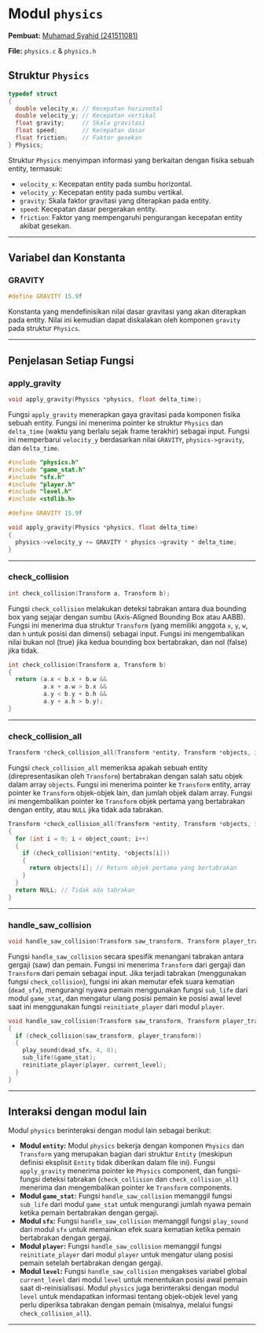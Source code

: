 # Modul `physics`

**Pembuat:** [Muhamad Syahid (241511081)](https://github.com/muhamadSyahid)

**File:** `physics.c` & `physics.h`

## Struktur `Physics`

```c title="physics.h"
typedef struct
{
  double velocity_x; // Kecepatan horizontal
  double velocity_y; // Kecepatan vertikal
  float gravity;     // Skala gravitasi
  float speed;       // Kecepatan dasar
  float friction;    // Faktor gesekan
} Physics;
```

Struktur `Physics` menyimpan informasi yang berkaitan dengan fisika sebuah entity, termasuk:

* `velocity_x`: Kecepatan entity pada sumbu horizontal.
* `velocity_y`: Kecepatan entity pada sumbu vertikal.
* `gravity`: Skala faktor gravitasi yang diterapkan pada entity.
* `speed`: Kecepatan dasar pergerakan entity.
* `friction`: Faktor yang mempengaruhi pengurangan kecepatan entity akibat gesekan.

---

## Variabel dan Konstanta

### **GRAVITY**

```c
#define GRAVITY 15.9f
```

Konstanta yang mendefinisikan nilai dasar gravitasi yang akan diterapkan pada entity. Nilai ini kemudian dapat diskalakan oleh komponen `gravity` pada struktur `Physics`.

---

## Penjelasan Setiap Fungsi

### **apply_gravity**

```c title="physics.h"
void apply_gravity(Physics *physics, float delta_time);
```

Fungsi `apply_gravity` menerapkan gaya gravitasi pada komponen fisika sebuah entity. Fungsi ini menerima pointer ke struktur `Physics` dan `delta_time` (waktu yang berlalu sejak frame terakhir) sebagai input. Fungsi ini memperbarui `velocity_y` berdasarkan nilai `GRAVITY`, `physics->gravity`, dan `delta_time`.

```c title="physics.c"
#include "physics.h"
#include "game_stat.h"
#include "sfx.h"
#include "player.h"
#include "level.h"
#include <stdlib.h>

#define GRAVITY 15.9f

void apply_gravity(Physics *physics, float delta_time)
{
  physics->velocity_y += GRAVITY * physics->gravity * delta_time;
}
```

---

### **check_collision**

```c title="physics.h"
int check_collision(Transform a, Transform b);
```

Fungsi `check_collision` melakukan deteksi tabrakan antara dua bounding box yang sejajar dengan sumbu (Axis-Aligned Bounding Box atau AABB). Fungsi ini menerima dua struktur `Transform` (yang memiliki anggota `x`, `y`, `w`, dan `h` untuk posisi dan dimensi) sebagai input. Fungsi ini mengembalikan nilai bukan nol (true) jika kedua bounding box bertabrakan, dan nol (false) jika tidak.

```c title="physics.c"
int check_collision(Transform a, Transform b)
{
  return (a.x < b.x + b.w &&
          a.x + a.w > b.x &&
          a.y < b.y + b.h &&
          a.y + a.h > b.y);
}
```

---

### **check_collision_all**

```c title="physics.h"
Transform *check_collision_all(Transform *entity, Transform *objects, int object_count);
```

Fungsi `check_collision_all` memeriksa apakah sebuah entity (direpresentasikan oleh `Transform`) bertabrakan dengan salah satu objek dalam array `objects`. Fungsi ini menerima pointer ke `Transform` entity, array pointer ke `Transform` objek-objek lain, dan jumlah objek dalam array. Fungsi ini mengembalikan pointer ke `Transform` objek pertama yang bertabrakan dengan entity, atau `NULL` jika tidak ada tabrakan.

```c title="physics.c"
Transform *check_collision_all(Transform *entity, Transform *objects, int object_count)
{
  for (int i = 0; i < object_count; i++)
  {
    if (check_collision(*entity, *objects[i]))
    {
      return objects[i]; // Return objek pertama yang bertabrakan
    }
  }
  return NULL; // Tidak ada tabrakan
}
```

---

### **handle_saw_collision**

```c title="physics.h"
void handle_saw_collision(Transform saw_transform, Transform player_transform);
```

Fungsi `handle_saw_collision` secara spesifik menangani tabrakan antara gergaji (saw) dan pemain. Fungsi ini menerima `Transform` dari gergaji dan `Transform` dari pemain sebagai input. Jika terjadi tabrakan (menggunakan fungsi `check_collision`), fungsi ini akan memutar efek suara kematian (`dead_sfx`), mengurangi nyawa pemain menggunakan fungsi `sub_life` dari modul `game_stat`, dan mengatur ulang posisi pemain ke posisi awal level saat ini menggunakan fungsi `reinitiate_player` dari modul `player`.

```c title="physics.c"
void handle_saw_collision(Transform saw_transform, Transform player_transform)
{
  if (check_collision(saw_transform, player_transform))
  {
    play_sound(dead_sfx, 4, 0);
    sub_life(&game_stat);
    reinitiate_player(player, current_level);
  }
}
```

---

## Interaksi dengan modul lain

Modul `physics` berinteraksi dengan modul lain sebagai berikut:

* **Modul `entity`:** Modul `physics` bekerja dengan komponen `Physics` dan `Transform` yang merupakan bagian dari struktur `Entity` (meskipun definisi eksplisit `Entity` tidak diberikan dalam file ini). Fungsi `apply_gravity` menerima pointer ke `Physics` component, dan fungsi-fungsi deteksi tabrakan (`check_collision` dan `check_collision_all`) menerima dan mengembalikan pointer ke `Transform` components.
* **Modul `game_stat`:** Fungsi `handle_saw_collision` memanggil fungsi `sub_life` dari modul `game_stat` untuk mengurangi jumlah nyawa pemain ketika pemain bertabrakan dengan gergaji.
* **Modul `sfx`:** Fungsi `handle_saw_collision` memanggil fungsi `play_sound` dari modul `sfx` untuk memainkan efek suara kematian ketika pemain bertabrakan dengan gergaji.
* **Modul `player`:** Fungsi `handle_saw_collision` memanggil fungsi `reinitiate_player` dari modul `player` untuk mengatur ulang posisi pemain setelah bertabrakan dengan gergaji.
* **Modul `level`:** Fungsi `handle_saw_collision` mengakses variabel global `current_level` dari modul `level` untuk menentukan posisi awal pemain saat di-reinisialisasi. Modul `physics` juga berinteraksi dengan modul `level` untuk mendapatkan informasi tentang objek-objek level yang perlu diperiksa tabrakan dengan pemain (misalnya, melalui fungsi `check_collision_all`).

---

